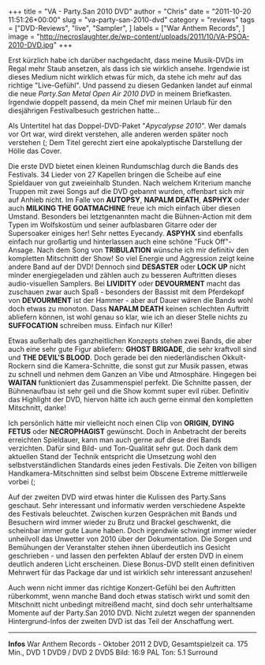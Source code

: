 +++
title = "VA -  Party.San 2010 DVD"
author = "Chris"
date = "2011-10-20 11:51:26+00:00"
slug = "va-party-san-2010-dvd"
category = "reviews"
tags = ["DVD-Reviews", "live", "Sampler", ]
labels = ["War Anthem Records", ]
image = "http://necroslaughter.de/wp-content/uploads/2011/10/VA-PSOA-2010-DVD.jpg"
+++

Erst kürzlich habe ich darüber nachgedacht, dass meine Musik-DVDs im Regal mehr Staub ansetzen, als dass ich sie wirklich ansehe. Irgendwie ist dieses Medium nicht wirklich etwas für mich, da stehe ich mehr auf das richtige "Live-Gefühl". Und passend zu diesen Gedanken landet auf einmal die neue _Party.San Metal Open Air 2010 DVD_ in meinem Briefkasten. Irgendwie doppelt passend, da mein Chef mir meinen Urlaub für den diesjährigen Festivalbesuch gestrichen hatte...

Als Untertitel hat das Doppel-DVD-Paket "_Apycalypse 2010_". Wer damals vor Ort war, wird direkt verstehen, alle anderen werden später noch verstehen (; Dem Titel gerecht ziert eine apokalyptische Darstellung der Hölle das Cover.

Die erste DVD bietet einen kleinen Rundumschlag durch die Bands des Festivals. 34 Lieder von 27 Kapellen bringen die Scheibe auf eine Spieldauer von gut zweieinhalb Stunden. Nach welchem Kriterium manche Truppen mit zwei Songs auf die DVD gebannt wurden, offenbart sich mir auf Anhieb nicht. Im Falle von **AUTOPSY**, **NAPALM DEATH**, **ASPHYX** oder auch **MILKING THE GOATMACHINE** freue ich mich einfach über diesen Umstand. Besonders bei letztgenannten macht die Bühnen-Action mit dem Typen im Wolfskostüm und seiner aufblasbaren Gitarre oder der Supersoaker einiges her! Sehr nettes Eyecandy. **ASPYHX** sind ebenfalls einfach nur großartig und hinterlassen auch eine schöne "Fuck Off"-Ansage.
Nach dem Song von **TRIBULATION** wünsche ich mir definitiv den kompletten Mitschnitt der Show! So viel Energie und Aggression zeigt keine andere Band auf der DVD! Dennoch sind **DESASTER** oder **LOCK UP** nicht minder energiegeladen und zählen auch zu besseren Auftritten dieses audio-visuellen Samplers. Bei **LIVIDITY** oder **DEVOURMENT** macht das zuschauen zwar auch Spaß - besonders der Bassist mit dem Pferdekopf von **DEVOURMENT** ist der Hammer - aber auf Dauer wären die Bands wohl doch etwas zu monoton.
Dass **NAPALM DEATH** keinen schlechten Auftritt abliefern können, ist wohl genau so klar, wie ich an dieser Stelle nichts zu **SUFFOCATION** schreiben muss. Einfach nur Killer!

Etwas außerhalb des ganzheitlichen Konzepts stehen zwei Bands, die aber auch eine sehr gute Figur abliefern: **GHOST BRIGADE**, die sehr kraftvoll sind und **THE DEVIL'S BLOOD**. Doch gerade bei den niederländischen Okkult-Rockern sind die Kamera-Schnitte, die sonst gut zur Musik passen, etwas zu schnell und nehmen dem Ganzen an Vibe und Atmosphäre. Hingegen bei **WAITAN** funktioniert das Zusammenspiel perfekt. Die Schnitte passen, der Bühnenaufbau ist sehr geil und die Show kommt super evil rüber. Definitiv das Highlight der DVD, hiervon hätte ich auch gerne einmal den kompletten Mitschnitt, danke!

Ich persönlich hätte mir vielleicht noch einen Clip von **ORIGIN**, **DYING FETUS** oder **NECROPHAGIST** gewünscht. Doch in Anbetracht der bereits erreichten Spieldauer, kann man auch gerne auf diese drei Bands verzichten. Dafür sind Bild- und Ton-Qualität sehr gut. Doch dank dem aktuellen Stand der Technik entspricht die Umsetzung wohl den selbstverständlichen Standards eines jeden Festivals. Die Zeiten von billigen Handkamera-Mitschnitten sind selbst beim Obscene Extreme mittlerweile vorbei (;

Auf der zweiten DVD wird etwas hinter die Kulissen des Party.Sans geschaut. Sehr interessant und informativ werden verschiedene Aspekte des Festivals beleuchtet. Zwischen kurzen Gesprächen mit Bands und Besuchern wird immer wieder zu Brutz und Brackel geschwenkt, die scheinbar immer gute Laune haben. Doch irgendwie schwingt immer wieder unheilvoll das Unwetter von 2010 über der Dokumentation. Die Sorgen und Bemühungen der Veranstalter stehen ihnen überdeutlich ins Gesicht geschrieben - und lassen den perfekten Ablauf der ersten DVD in einem deutlich anderen Licht erscheinen. Diese Bonus-DVD stellt einen definitiven Mehrwert für das Package dar und ist wirklich sehr interessant anzusehen!

Auch wenn nicht immer das richtige Konzert-Gefühl bei den Auftritten rüberkommt, wenn manche Band doch etwas statisch wirkt und somit den Mitschnitt nicht unbedingt mitreißend macht, sind doch sehr unterhaltsame Momente auf der Party.San 2010 DVD. Nicht zuletzt wegen der spannenden Hintergrund-Infos der zweiten DVD ist das Teil der Anschaffung wert.



---
**Infos**
War Anthem Records - Oktober 2011
2 DVD, Gesamtspielzeit ca. 175 Min., DVD 1 DVD9 / DVD 2 DVD5
Bild: 16:9 PAL
Ton: 5.1 Surround
